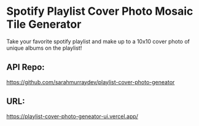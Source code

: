 # Spotify Playlist Cover Photo Mosaic Tile Generator 
Take your favorite spotify playlist and make up to a 10x10 cover photo of unique albums on the playlist!

## API Repo: 
https://github.com/sarahmurraydev/playlist-cover-photo-geneator

## URL: 
https://playlist-cover-photo-geneator-ui.vercel.app/ 